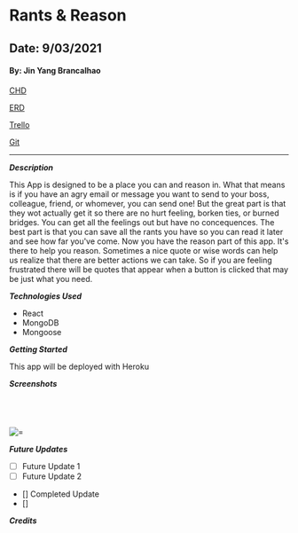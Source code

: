 # Rants & Reason

## Date: 9/03/2021

#### By: Jin Yang Brancalhao

[CHD](https://lucid.app/lucidchart/d70eb34b-e92b-42b3-8f29-5388c03312b1/edit?page=0_0#)

[ERD](https://lucid.app/lucidchart/641dccf2-0b65-4070-bc51-0f4f2360a0a0/edit?beaconFlowId=331BEB8B9B18CD00&page=0_0#)

[Trello](https://trello.com/b/Z54J06Ya/rants-and-reason)

[Git](https://github.com/jinyangb/Rants-Reason)

---

**_Description_**

This App is designed to be a place you can and reason in. What that means is if you have an agry email or message you want to send to your boss, colleague, friend, or whomever, you can send one! But the great part is that they wot actually get it so there are no hurt feeling, borken ties, or burned bridges. You can get all the feelings out but have no concequences. The best part is that you can save all the rants you have so you can read it later and see how far you've come. Now you have the reason part of this app. It's there to help you reason. Sometimes a nice quote or wise words can help us realize that there are better actions we can take. So if you are feeling frustrated there will be quotes that appear when a button is clicked that may be just what you need.

**_Technologies Used_**

- React
- MongoDB
- Mongoose

**_Getting Started_**

This app will be deployed with Heroku

**_Screenshots_**

#####

![]()

#####

![]()

#####

![=]()

**_Future Updates_**

- [ ] Future Update 1
- [ ] Future Update 2
- [] Completed Update
- []

**_Credits_**
